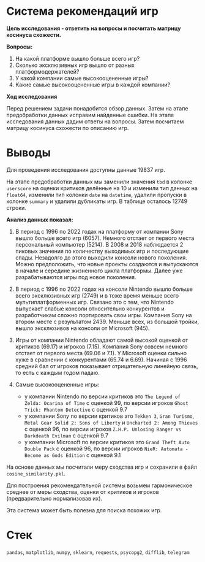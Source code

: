# Система рекомендаций игр

**Цель исследования - ответить на вопросы и посчитать матрицу косинуса схожести.**

**Вопросы:**
1. На какой платформе вышло больше всего игр?
2. Сколько эксклюзивных игр вышло от разных платформодержателей?
3. У какой компании самые высокооцененные игры?
4. Какие самые высокооцененные игры в каждой компании?

**Ход исследования**

Перед решением задачи понадобится обзор данных. Затем на этапе предобработки данных исправим найденные ошибки. На этапе исследования данных дадим ответы на вопросы. Затем посчитаем матрицу косинуса схожести по описанию игр.


# Выводы

Для проведения исследования доступны данные 19837 игр.

На этапе предобработки данных мы заменили значения `tbd` в колонке `userscore` на оценки критиков делённые на 10 и изменили тип данных на `float64`, изменили тип колонки `date` на `datetime`, удалили пропуски в колонке `summary` и удалили дубликаты игр. В таблице осталось 12749 строки.

**Анализ данных показал:**

1. В период с 1996 по 2022 годах на платформу от компании Sony вышло больше всего игр (6057). Немного отстает от первого места персональный компьютер (5214). В 2008 и 2018 наблюдается 2 пиковых значения по количеству выходимых игр и последующие спады. Незадолго до этого выходили консоли нового поколения. Можно предположить, что новые проекты создаются и выпускаются в начале и середине жизненного цикла платформы. Далее уже разрабатываются игры под новое поколения.

2. В период с 1996 по 2022 годах на консоли Nintendo вышло больше всего эксклюзивных игр (2749) и в тоже время меньше всего мультиплатформенных игр. Связано это с тем, что Nintendo выпускает слабые консоли относительно конкурентов и разработчикам сложно портировать свои игры. Компания Sony на втором месте с результатом 2439. Меньше всех, из большой тройки, вышло эксклюзивов на консоли от Microsoft (945).

3. Игры от компании Nintendo обладают самой высокой оценкой от критиков (69.17) и игроков (7.15). Компания Sony совсем немного отстает от первого места (69.06 и 7.1). У Microsoft оценки сильно хуже в сравнении с конкурентами (65.74 и 6.69). Начиная с 1996 средний бал от игроков показывает отрицательную линейную связь, то есть с каждым годом падаю.

4. Самые высокооцененные игры: 
    - у компании Nintendo по версии критиков это `The Legend of Zelda: Ocarina of Time` с оценкой 99, по версии игроков `Ghost Trick: Phantom Detective` с оценкой 9.7
    - у компании Sony по версии критиков это `Tekken 3`, `Gran Turismo`, `Metal Gear Solid 2: Sons of Liberty` и `Uncharted 2: Among Thieves` с оценкой 96, по версии игроков `Z.H.P. Unlosing Ranger vs Darkdeath Evilman` с оценкой 9.7
    - у компании Microsoft по версии критиков это `Grand Theft Auto Double Pack` с оценкой 96, по версии игроков `NieR: Automata - Become as Gods Edition` с оценкой 9.1


На основе данных мы посчитали меру сходства игр и сохранили в файл `cosine_similarity.pkl`.  

Для построения рекомендательной системы возьмем гармоническое среднее от меры сходства, оценки от критиков и игроков (предварительно нормализовав их). 

Эта система может быть полезна для поиска похожих игр.

# Стек
`pandas`, `matplotlib`, `numpy`, `sklearn`, `requests`, `psycopg2`, `difflib`, `telegram`